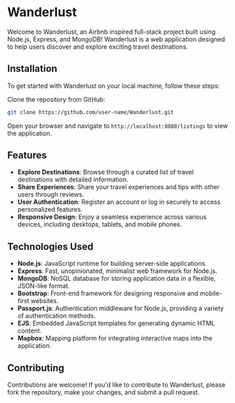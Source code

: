 # Wanderlust

Welcome to Wanderlust, an Airbnb inspired full-stack project built using Node.js, Express, and MongoDB! Wanderlust is a web application designed to help users discover and explore exciting travel destinations.

## Installation

To get started with Wanderlust on your local machine, follow these steps:

Clone the repository from GitHub:
   ```bash
   git clone https://github.com/user-name/Wanderlust.git
```
Open your browser and navigate to `http://localhost:8080/listings` to view the application.

## Features

- **Explore Destinations**: Browse through a curated list of travel destinations with detailed information.
- **Share Experiences**: Share your travel experiences and tips with other users through reviews.
- **User Authentication**: Register an account or log in securely to access personalized features.
- **Responsive Design**: Enjoy a seamless experience across various devices, including desktops, tablets, and mobile phones.

## Technologies Used

- **Node.js**: JavaScript runtime for building server-side applications.
- **Express**: Fast, unopinionated, minimalist web framework for Node.js.
- **MongoDB**: NoSQL database for storing application data in a flexible, JSON-like format.
- **Bootstrap**: Front-end framework for designing responsive and mobile-first websites.
- **Passport.js**: Authentication middleware for Node.js, providing a variety of authentication methods.
- **EJS**: Embedded JavaScript templates for generating dynamic HTML content.
- **Mapbox**: Mapping platform for integrating interactive maps into the application.

## Contributing

Contributions are welcome! If you'd like to contribute to Wanderlust, please fork the repository, make your changes, and submit a pull request.


